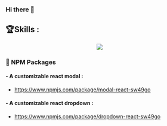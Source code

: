 ### Hi there 👋

## 🏆Skills :
<p align="center">
  <a href="https://skillicons.dev">
    <img src="https://skillicons.dev/icons?i=html,css,sass,js,react,redux,mysql,php,figma,postman,electron,npm,jest,github,mongodb,sqlite,vscode,nodejs&perline=9" />
  </a>
</p>

### 🧰 NPM Packages
#### - A customizable react modal :
- https://www.npmjs.com/package/modal-react-sw49go
#### - A customizable react dropdown :
- https://www.npmjs.com/package/dropdown-react-sw49go
<!--
**SW49GO/SW49GO** is a ✨ _special_ ✨ repository because its `README.md` (this file) appears on your GitHub profile.

Here are some ideas to get you started:

- 🔭 I’m currently working on ...
- 🌱 I’m currently learning ...
- 👯 I’m looking to collaborate on ...
- 🤔 I’m looking for help with ...
- 💬 Ask me about ...
- 📫 How to reach me: ...
- 😄 Pronouns: ...
- ⚡ Fun fact: ...
-->
